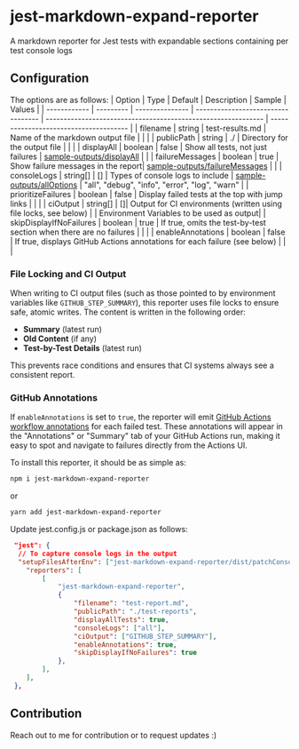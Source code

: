 # jest-markdown-expand-reporter

A markdown reporter for Jest tests with expandable sections containing per test console logs

## Configuration

The options are as follows:
| Option | Type | Default | Description | Sample | Values |
| ------------ | --------- | --------------- | ---------------------------------- | ------------------------------------------------------------- | -------------------------------------- |
| filename | string | test-results.md | Name of the markdown output file | | |
| publicPath | string | ./ | Directory for the output file | | |
| displayAll | boolean | false | Show all tests, not just failures | [sample-outputs/displayAll](sample-outputs/displayAll) | |
| failureMessages | boolean | true | Show failure messages in the report| [sample-outputs/failureMessages](sample-outputs/failureMessages) | |
| consoleLogs | string[] | [] | Types of console logs to include | [sample-outputs/allOptions](sample-outputs/allOptions) | "all", "debug", "info", "error", "log", "warn" |
| prioritizeFailures | boolean | false | Display failed tests at the top with jump links | | |
| ciOutput | string[] | []| Output for CI environments (written using file locks, see below) | | Environment Variables to be used as output|
| skipDisplayIfNoFailures | boolean | true | If true, omits the test-by-test section when there are no failures | | |
| enableAnnotations | boolean | false | If true, displays GitHub Actions annotations for each failure (see below) | | |

### File Locking and CI Output

When writing to CI output files (such as those pointed to by environment variables like `GITHUB_STEP_SUMMARY`), this reporter uses file locks to ensure safe, atomic writes. The content is written in the following order:

- **Summary** (latest run)
- **Old Content** (if any)
- **Test-by-Test Details** (latest run)

This prevents race conditions and ensures that CI systems always see a consistent report.

### GitHub Annotations

If `enableAnnotations` is set to `true`, the reporter will emit [GitHub Actions workflow annotations](https://docs.github.com/en/actions/using-workflows/workflow-commands-for-github-actions#setting-an-error-message) for each failed test. These annotations will appear in the "Annotations" or "Summary" tab of your GitHub Actions run, making it easy to spot and navigate to failures directly from the Actions UI.

To install this reporter, it should be as simple as:

```bash
npm i jest-markdown-expand-reporter
```

or

```bash
yarn add jest-markdown-expand-reporter
```

Update jest.config.js or package.json as follows:

```json
 "jest": {
  // To capture console logs in the output
  "setupFilesAfterEnv": ["jest-markdown-expand-reporter/dist/patchConsole.js"],
	"reporters": [
		[
			"jest-markdown-expand-reporter",
			{
				"filename": "test-report.md",
				"publicPath": "./test-reports",
				"displayAllTests": true,
				"consoleLogs": ["all"],
				"ciOutput": ["GITHUB_STEP_SUMMARY"],
				"enableAnnotations": true,
				"skipDisplayIfNoFailures": true
			},
		],
	],
 },
```

## Contribution

Reach out to me for contribution or to request updates :)
